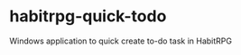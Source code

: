 habitrpg-quick-todo
===================

Windows application to quick create to-do task in HabitRPG
